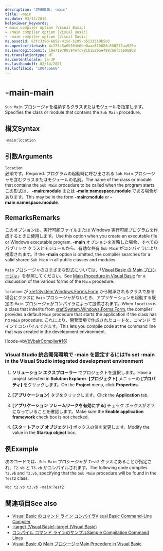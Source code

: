 ```yaml
---
description: '詳細情報: -main'
title: -main
ms.date: 03/13/2018
helpviewer_keywords:
- main compiler option [Visual Basic]
- /main compiler option [Visual Basic]
- -main compiler option [Visual Basic]
ms.assetid: 83fc339d-6652-415d-b205-b5133319b5b0
ms.openlocfilehash: 4c225c5a0030de6de0aaa510080a586272aa920b
ms.sourcegitcommit: 10e719780594efc781b15295e499c66f316068b8
ms.translationtype: HT
ms.contentlocale: ja-JP
ms.lasthandoff: 02/14/2021
ms.locfileid: "100455666"
---
```

# <a name="-main"></a><span data-ttu-id="ea152-103">-main</span><span class="sxs-lookup"><span data-stu-id="ea152-103">-main</span></span>

<span data-ttu-id="ea152-104">`Sub Main` プロシージャを格納するクラスまたはモジュールを指定します。</span><span class="sxs-lookup"><span data-stu-id="ea152-104">Specifies the class or module that contains the `Sub Main` procedure.</span></span>  
  
## <a name="syntax"></a><span data-ttu-id="ea152-105">構文</span><span class="sxs-lookup"><span data-stu-id="ea152-105">Syntax</span></span>  
  
```console  
-main:location  
```  
  
## <a name="arguments"></a><span data-ttu-id="ea152-106">引数</span><span class="sxs-lookup"><span data-stu-id="ea152-106">Arguments</span></span>  

 `location`  
 <span data-ttu-id="ea152-107">必須です。</span><span class="sxs-lookup"><span data-stu-id="ea152-107">Required.</span></span> <span data-ttu-id="ea152-108">プログラムの起動時に呼び出される `Sub Main` プロシージャを含むクラスまたはモジュールの名前。</span><span class="sxs-lookup"><span data-stu-id="ea152-108">The name of the class or module that contains the `Sub Main` procedure to be called when the program starts.</span></span> <span data-ttu-id="ea152-109">この形式は、 **-main:module** または **-main:namespace.module** である場合があります。</span><span class="sxs-lookup"><span data-stu-id="ea152-109">This may be in the form **-main:module** or **-main:namespace.module**.</span></span>  
  
## <a name="remarks"></a><span data-ttu-id="ea152-110">Remarks</span><span class="sxs-lookup"><span data-stu-id="ea152-110">Remarks</span></span>  

 <span data-ttu-id="ea152-111">このオプションは、実行可能ファイルまたは Windows 実行可能プログラムを作成するときに使用します。</span><span class="sxs-lookup"><span data-stu-id="ea152-111">Use this option when you create an executable file or Windows executable program.</span></span> <span data-ttu-id="ea152-112">**-main** オプションを省略した場合、すべてのパブリック クラスとモジュールから、有効な共有 `Sub Main` がコンパイラにより検索されます。</span><span class="sxs-lookup"><span data-stu-id="ea152-112">If the **-main** option is omitted, the compiler searches for a valid shared `Sub Main` in all public classes and modules.</span></span>  
  
 <span data-ttu-id="ea152-113">`Main` プロシージャのさまざまな形式については、「[Visual Basic の Main プロシージャ](../../programming-guide/program-structure/main-procedure.md)」を参照してください。</span><span class="sxs-lookup"><span data-stu-id="ea152-113">See [Main Procedure in Visual Basic](../../programming-guide/program-structure/main-procedure.md) for a discussion of the various forms of the `Main` procedure.</span></span>  
  
 <span data-ttu-id="ea152-114">`location` が <xref:System.Windows.Forms.Form> から継承されるクラスである場合にクラスに `Main` プロシージャがないとき、アプリケーションを起動する既定の `Main` プロシージャがコンパイラによって提供されます。</span><span class="sxs-lookup"><span data-stu-id="ea152-114">When `location` is a class that inherits from <xref:System.Windows.Forms.Form>, the compiler provides a default `Main` procedure that starts the application if the class has no `Main` procedure.</span></span> <span data-ttu-id="ea152-115">これにより、開発環境で作成されたコードを、コマンド ラインでコンパイルできます。</span><span class="sxs-lookup"><span data-stu-id="ea152-115">This lets you compile code at the command line that was created in the development environment.</span></span>  
  
 [!code-vb[VbVbalrCompiler#16](~/samples/snippets/visualbasic/VS_Snippets_VBCSharp/VbVbalrCompiler/VB/Class1.vb#16)]  
  
### <a name="to-set--main-in-the-visual-studio-integrated-development-environment"></a><span data-ttu-id="ea152-116">Visual Studio 統合開発環境で -main を設定するには</span><span class="sxs-lookup"><span data-stu-id="ea152-116">To set -main in the Visual Studio integrated development environment</span></span>  
  
1. <span data-ttu-id="ea152-117">**ソリューション エクスプローラー** でプロジェクトを選択します。</span><span class="sxs-lookup"><span data-stu-id="ea152-117">Have a project selected in **Solution Explorer**.</span></span> <span data-ttu-id="ea152-118">**[プロジェクト]** メニューの **[プロパティ]** をクリックします。</span><span class="sxs-lookup"><span data-stu-id="ea152-118">On the **Project** menu, click **Properties**.</span></span>  
  
2. <span data-ttu-id="ea152-119">**[アプリケーション]** タブをクリックします。</span><span class="sxs-lookup"><span data-stu-id="ea152-119">Click the **Application** tab.</span></span>  
  
3. <span data-ttu-id="ea152-120">**[アプリケーション フレームワークを有効にする]** チェック ボックスがオフになっていることを確認します。</span><span class="sxs-lookup"><span data-stu-id="ea152-120">Make sure the **Enable application framework** check box is not checked.</span></span>  
  
4. <span data-ttu-id="ea152-121">**[スタートアップ オブジェクト]** ボックスの値を変更します。</span><span class="sxs-lookup"><span data-stu-id="ea152-121">Modify the value in the **Startup object** box.</span></span>  
  
## <a name="example"></a><span data-ttu-id="ea152-122">例</span><span class="sxs-lookup"><span data-stu-id="ea152-122">Example</span></span>  

 <span data-ttu-id="ea152-123">次のコードでは、`Sub Main` プロシージャが `Test2` クラスにあることが指定され、`T2.vb` と `T3.vb` がコンパイルされます。</span><span class="sxs-lookup"><span data-stu-id="ea152-123">The following code compiles `T2.vb` and `T3.vb`, specifying that the `Sub Main` procedure will be found in the `Test2` class.</span></span>  
  
```console
vbc t2.vb t3.vb -main:Test2  
```  
  
## <a name="see-also"></a><span data-ttu-id="ea152-124">関連項目</span><span class="sxs-lookup"><span data-stu-id="ea152-124">See also</span></span>

- [<span data-ttu-id="ea152-125">Visual Basic のコマンド ライン コンパイラ</span><span class="sxs-lookup"><span data-stu-id="ea152-125">Visual Basic Command-Line Compiler</span></span>](index.md)
- [<span data-ttu-id="ea152-126">-target (Visual Basic)</span><span class="sxs-lookup"><span data-stu-id="ea152-126">-target (Visual Basic)</span></span>](target.md)
- [<span data-ttu-id="ea152-127">コンパイル コマンド ラインのサンプル</span><span class="sxs-lookup"><span data-stu-id="ea152-127">Sample Compilation Command Lines</span></span>](sample-compilation-command-lines.md)
- [<span data-ttu-id="ea152-128">Visual Basic の Main プロシージャ</span><span class="sxs-lookup"><span data-stu-id="ea152-128">Main Procedure in Visual Basic</span></span>](../../programming-guide/program-structure/main-procedure.md)
